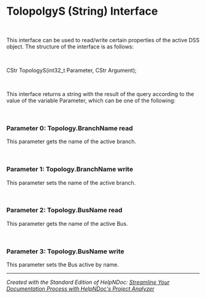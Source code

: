 # TolopolgyS (String) Interface

&nbsp;

This interface can be used to read/write certain properties of the active DSS object. The structure of the interface is as follows:

&nbsp;

CStr TopologyS(int32\_t Parameter, CStr Argument);

&nbsp;

This interface returns a string with the result of the query according to the value of the variable Parameter, which can be one of the following:

&nbsp;

### Parameter 0: Topology.BranchName read

This parameter gets the name of the active branch.

&nbsp;

### Parameter 1: Topology.BranchName write

This parameter sets the name of the active branch.

&nbsp;

### Parameter 2: Topology.BusName read

This parameter gets the name of the active Bus.

&nbsp;

### Parameter 3: Topology.BusName write

This parameter sets the Bus active by name.


***
_Created with the Standard Edition of HelpNDoc: [Streamline Your Documentation Process with HelpNDoc's Project Analyzer](<https://www.helpndoc.com/feature-tour/advanced-project-analyzer/>)_
